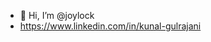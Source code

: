 - 👋 Hi, I’m @joylock
- https://www.linkedin.com/in/kunal-gulrajani

<!---    
joylock/joylock is a ✨ special ✨ repository because its `README.md` (this file) appears on your GitHub profile.
You can click the Preview link to take a look at your changes.
--->
